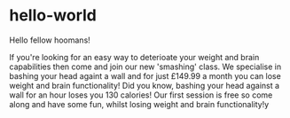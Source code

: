 # hello-world

Hello fellow hoomans!

If you're looking for an easy way to deterioate your weight and brain capabilities then come and join our new 'smashing' class. We specialise in bashing your head againt a wall and for just £149.99 a month you can lose weight and brain functionality! Did you know, bashing your head against a wall for an hour loses you 130 calories! Our first session is free so come along and have some fun, whilst losing weight and brain functionality!y
